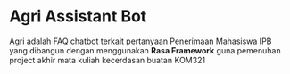 # Agri Assistant Bot

Agri adalah FAQ chatbot terkait pertanyaan Penerimaan Mahasiswa IPB yang dibangun dengan menggunakan **Rasa Framework** guna pemenuhan project akhir mata kuliah kecerdasan buatan KOM321
